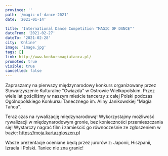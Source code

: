 ```yaml
---
province: ''
path: '/magic-of-dance-2021'
date: '2021-01-14'

title: 'International Dance Competition "MAGIC OF DANCE"'
dateFrom: '2021-02-27'
dateTo: '2021-02-28'
city: 'Online'
image: 'image.jpg'
tags: []
link: http://www.konkursmagiatanca.pl/
promoted: true
visible: true
cancelled: false
---
```

Zapraszamy na pierwszy międzynarodowy konkurs organizowany przez Stowarzyszenie Kulturalne "Gwiazda" w Ostrowie Wielkopolskim. Przez wiele lat gościliśmy w naszym mieście tancerzy z całej Polski podczas Ogólnopolskiego Konkursu Tanecznego im. Aliny Janikowskiej "Magia Tańca". 

Teraz czas na rywalizację międzynarodową! Wykorzystajmy możliwość rywalizacji w międzynarodowym gronie, bez konieczności przemieszczania się! Wystarczy nagrać film i zamieścić go równocześnie ze zgłoszeniem w bazie: https://moja.kartazgloszen.pl

Wasze prezentacje oceniane będą przez jurorów z: Japonii, Hiszpanii, Izraela i Polski. Taniec nie zna granic!
